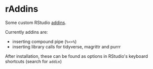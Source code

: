 # rAddins

Some custom RStudio [addins](https://rstudio.github.io/rstudioaddins/).

Currently addins are:

 * inserting compound pipe (`%<>%`)
 * inserting library calls for tidyverse, magrittr and purrr

After installation, these can be found as options in RStudio's keyboard shortcuts (search for `addin`)
